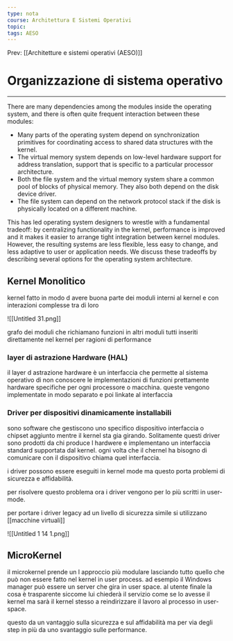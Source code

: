 ```yaml
---
type: nota
course: Architettura E Sistemi Operativi
topic: 
tags: AESO
---
```


Prev: [[Architetture e sistemi operativi (AESO)]]

# Organizzazione di sistema operativo
---


There are many dependencies among the modules inside the operating
system, and there is often quite frequent interaction between these modules:

- Many parts of the operating system depend on synchronization primitives for
coordinating access to shared data structures with the kernel.
- The virtual memory system depends on low-level hardware support for address
translation, support that is specific to a particular processor architecture.
- Both the file system and the virtual memory system share a common pool of blocks of
physical memory. They also both depend on the disk device driver.
- The file system can depend on the network protocol stack if the disk is physically
located on a different machine.

This has led operating system designers to wrestle with a fundamental tradeoff: by
centralizing functionality in the kernel, performance is improved and it makes it easier to
arrange tight integration between kernel modules. However, the resulting systems are less
flexible, less easy to change, and less adaptive to user or application needs. We discuss
these tradeoffs by describing several options for the operating system architecture.

## Kernel Monolitico

kernel fatto in modo d avere buona parte dei moduli interni al kernel e con interazioni complesse tra di loro

![[Untitled 31.png]]

grafo dei moduli che richiamano funzioni in altri moduli tutti inseriti direttamente nel kernel per ragioni di performance

### layer di astrazione Hardware (HAL)

il layer d astrazione hardware è un interfaccia che permette al sistema operativo di non conoscere le implementazioni di funzioni prettamente hardware specifiche per ogni processore o macchina. queste vengono implementate in modo separato e poi linkate al interfaccia

### Driver per dispositivi dinamicamente installabili

sono software che gestiscono uno specifico dispositivo interfaccia o chipset aggiunto mentre il kernel sta gia girando. Solitamente questi driver sono prodotti da chi produce l hardwere e implementano un interfaccia standard supportata dal kernel. ogni volta che il chernel ha bisogno di comunicare con il dispositivo chiama quel interfaccia.

i driver possono essere eseguiti in kernel mode ma questo porta problemi di sicurezza e affidabilità.

 per risolvere questo problema ora i driver vengono per lo più scritti in user-mode.

per portare i driver legacy ad un livello di sicurezza simile si utilizzano [[macchine virtuali]]

![[Untitled 1 14 1.png]]

## MicroKernel

il microkernel prende un l approccio più modulare lasciando tutto quello che può non essere fatto nel kernel in user process. ad esempio il Windows manager può essere un server che gira in user space. al utente finale la cosa è trasparente siccome lui chiederà il servizio come se lo avesse il kernel ma sarà il kernel stesso a reindirizzare il lavoro al processo in user-space.

questo da un vantaggio sulla sicurezza e sul affidabilità ma  per via degli step in più da uno svantaggio sulle performance.

